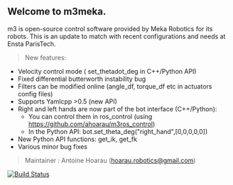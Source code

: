 ## Welcome to m3meka.

m3 is open-source control software provided by Meka Robotics for its robots.
This is an update to match with recent configurations and needs at Ensta ParisTech.

>New features:
* Velocity control mode ( set_thetadot_deg in C++/Python API)
* Fixed differential butterworth instability bug
* Filters can be modified online (angle_df, torque_df etc in actuators config files)
* Supports Yamlcpp >0.5 (new API)
* Right and left hands are now part of the bot interface (C++/Python):
    * You can control them in ros_control (using https://github.com/ahoarau/m3ros_control)
    * In the Python API: bot.set_theta_deg("right_hand",[0,0,0,0,0])
* New Python API functions: get_ik, get_fk
* Various minor bug fixes


> Maintainer : Antoine Hoarau (hoarau.robotics@gmail.com)

[![Build Status](https://travis-ci.org/ahoarau/m3meka.svg?branch=master)](https://travis-ci.org/ahoarau/m3meka)
